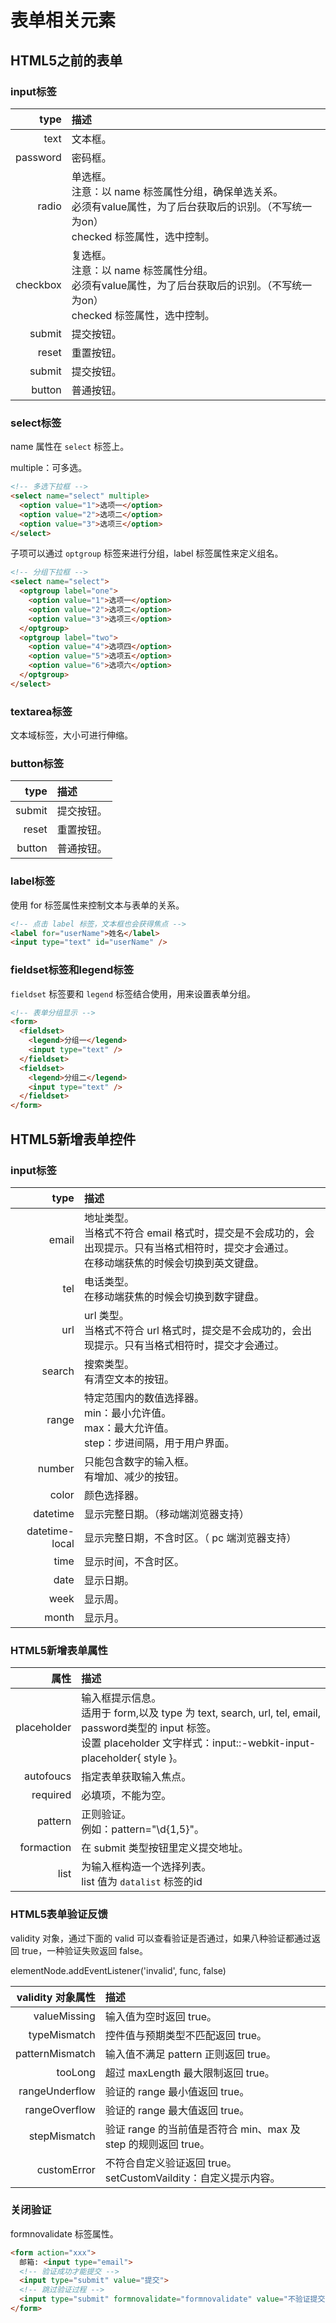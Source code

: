 # 表单相关元素

## HTML5之前的表单

### input标签

| type | 描述 |
| -----: | :---- |
| text | 文本框。 |
| password | 密码框。 |
| radio | 单选框。<br>注意：以 name 标签属性分组，确保单选关系。<br>必须有value属性，为了后台获取后的识别。（不写统一为on）<br>checked 标签属性，选中控制。 |
| checkbox | 复选框。<br>注意：以 name 标签属性分组。<br>必须有value属性，为了后台获取后的识别。（不写统一为on）<br>checked 标签属性，选中控制。 |
| submit | 提交按钮。 |
| reset | 重置按钮。 |
| submit | 提交按钮。 |
| button | 普通按钮。 |

### select标签

name 属性在 `select` 标签上。

multiple：可多选。

```html
<!-- 多选下拉框 -->
<select name="select" multiple>
  <option value="1">选项一</option>
  <option value="2">选项二</option>
  <option value="3">选项三</option>
</select>
```

子项可以通过 `optgroup` 标签来进行分组，label 标签属性来定义组名。

```html
<!-- 分组下拉框 -->
<select name="select">
  <optgroup label="one">
    <option value="1">选项一</option>
    <option value="2">选项二</option>
    <option value="3">选项三</option>
  </optgroup>
  <optgroup label="two">
    <option value="4">选项四</option>
    <option value="5">选项五</option>
    <option value="6">选项六</option>
  </optgroup>
</select>
```

### textarea标签

文本域标签，大小可进行伸缩。

### button标签

| type | 描述 |
| -----: | :---- |
| submit | 提交按钮。 |
| reset | 重置按钮。 |
| button | 普通按钮。 |

### label标签

使用 for 标签属性来控制文本与表单的关系。

```html
<!-- 点击 label 标签，文本框也会获得焦点 -->
<label for="userName">姓名</label>
<input type="text" id="userName" />
```

### fieldset标签和legend标签

`fieldset` 标签要和 `legend` 标签结合使用，用来设置表单分组。

```html
<!-- 表单分组显示 -->
<form>
  <fieldset>
    <legend>分组一</legend>
    <input type="text" />
  </fieldset>
  <fieldset>
    <legend>分组二</legend>
    <input type="text" />
  </fieldset>
</form>
```

## HTML5新增表单控件

### input标签

| type | 描述 |
| -----: | :---- |
| email | 地址类型。<br>当格式不符合 email 格式时，提交是不会成功的，会出现提示。只有当格式相符时，提交才会通过。<br>在移动端获焦的时候会切换到英文键盘。 |
| tel | 电话类型。<br>在移动端获焦的时候会切换到数字键盘。 |
| url | url 类型。<br>当格式不符合 url 格式时，提交是不会成功的，会出现提示。只有当格式相符时，提交才会通过。 |
| search | 搜索类型。<br>有清空文本的按钮。 |
| range | 特定范围内的数值选择器。<br>min：最小允许值。<br>max：最大允许值。<br>step：步进间隔，用于用户界面。 |
| number | 只能包含数字的输入框。<br>有增加、减少的按钮。 |
| color | 颜色选择器。 |
| datetime | 显示完整日期。（移动端浏览器支持） |
| datetime-local | 显示完整日期，不含时区。（ pc 端浏览器支持） |
| time | 显示时间，不含时区。 |
| date | 显示日期。 |
| week | 显示周。 |
| month | 显示月。 |

### HTML5新增表单属性

| 属性 | 描述 |
| -----: | :---- |
| placeholder | 输入框提示信息。<br>适用于 form,以及 type 为 text, search, url, tel, email, password类型的 input 标签。<br>设置 placeholder 文字样式：input::-webkit-input-placeholder{ style }。 |
| autofoucs | 指定表单获取输入焦点。 |
| required | 必填项，不能为空。 |
| pattern | 正则验证。<br>例如：pattern="\d{1,5}"。 |
| formaction | 在 submit 类型按钮里定义提交地址。 |
| list | 为输入框构造一个选择列表。<br>list 值为 `datalist` 标签的id |

### HTML5表单验证反馈

validity 对象，通过下面的 valid 可以查看验证是否通过，如果八种验证都通过返回 true，一种验证失败返回 false。

elementNode.addEventListener('invalid', func, false)

| validity 对象属性 | 描述 |
| -----: | :---- |
| valueMissing | 输入值为空时返回 true。 |
| typeMismatch | 控件值与预期类型不匹配返回 true。 |
| patternMismatch | 输入值不满足 pattern 正则返回 true。 |
| tooLong | 超过 maxLength 最大限制返回 true。 |
| rangeUnderflow | 验证的 range 最小值返回 true。 |
| rangeOverflow | 验证的 range 最大值返回 true。 |
| stepMismatch | 验证 range 的当前值是否符合 min、max 及 step 的规则返回 true。 |
| customError | 不符合自定义验证返回 true。<br>setCustomVaildity：自定义提示内容。 |

### 关闭验证

formnovalidate 标签属性。

```html
<form action="xxx">
  邮箱: <input type="email">
  <!-- 验证成功才能提交 -->
  <input type="submit" value="提交">
  <!-- 跳过验证过程 -->
  <input type="submit" formnovalidate="formnovalidate" value="不验证提交">
</form>
```
